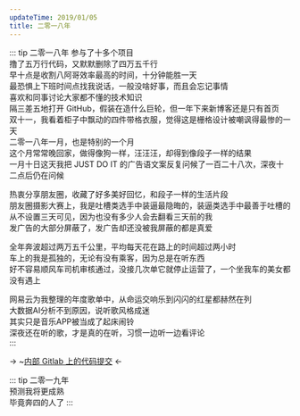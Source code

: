 ```yaml
---
updateTime: 2019/01/05
title: 二零一八年
---
```


::: tip 二零一八年
参与了十多个项目  
撸了五万行代码，又默默删除了四万五千行  
早十点是收割八阿哥效率最高的时间，十分钟能胜一天  
最恐惧上下班时间点找我说话，一般没啥好事，而且会忘记事情  
喜欢和同事讨论大家都不懂的技术知识  
隔三差五地打开 GitHub，假装在造什么巨轮，但一年下来新博客还是只有首页  
双十一，我看着柜子中飘动的四件带格衣服，觉得这是栅格设计被嘲讽得最惨的一天  
二零一八年一月，也是特别的一个月  
这个月常常晚回家，做得像狗一样，汪汪汪，却得到像段子一样的结果  
一月十日这天我把 JUST DO IT 的广告语文案反复问候了一百二十八次，深夜十二点后仍在问候

热衷分享朋友圈，收藏了好多美好回忆，和段子一样的生活片段  
朋友圈摄影大赛上，我是吐槽类选手中装逼最隐晦的，装逼类选手中最善于吐槽的  
从不设置三天可见，因为也没有多少人会去翻看三天前的我  
发广告的大部分屏蔽了，发广告却还没被我屏蔽的都是真爱  

全年奔波超过两万五千公里，平均每天花在路上的时间超过两小时  
车上的我是孤独的，无论有没有乘客，因为总是在听东西  
好不容易顺风车司机审核通过，没接几次单它就停止运营了，一个坐我车的美女都没有遇上  

网易云为我整理的年度歌单中，从命运交响乐到闪闪的红星都赫然在列  
大数据AI分析不到原因，说听歌风格成迷  
其实只是音乐APP被当成了起床闹铃  
深夜还在听的歌，才是真的在听，习惯一边听一边看评论  
:::

-> ~[内部 Gitlab 上的代码提交](/assets/img/pushCode.png) <-

::: tip 二零一九年  
预测我将更成熟  
毕竟奔四的人了
:::